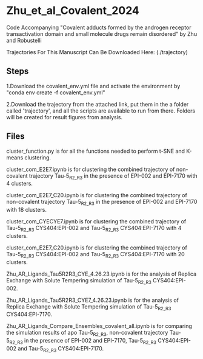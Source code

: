 # Zhu_et_al_Covalent_2024
Code Accompanying "Covalent adducts formed by the androgen receptor transactivation domain and small molecule drugs remain disordered" by Zhu and Robustelli

Trajectories For This Manuscript Can Be Downloaded Here:
(./trajectory)

## Steps

1.Download the covalent_env.yml file and activate the environment by "conda env create -f covalent_env.yml"

2.Download the trajectory from the attached link, put them in the a folder called 'trajectory', and all the scripts are available to run from there. Folders will be created for result figures from analysis.

## Files

cluster_function.py is for all the functions needed to perform t-SNE and K-means clustering. 

cluster_com_E2E7.ipynb is for clustering the combined trajectory of non-covalent trajectory Tau-5<sub>R2_R3</sub> in the presence of EPI-002 and EPI-7170 with 4 clusters.

cluster_com_E2E7_C20.ipynb is for clustering the combined trajectory of non-covalent trajectory Tau-5<sub>R2_R3</sub> in the presence of EPI-002 and EPI-7170 with 18 clusters.

cluster_com_CYECYE7.ipynb is for clustering the combined trajectory of Tau-5<sub>R2_R3</sub> CYS404:EPI-002 and Tau-5<sub>R2_R3</sub> CYS404:EPI-7170 with 4 clusters.

cluster_com_E2E7_C20.ipynb is for clustering the combined trajectory of Tau-5<sub>R2_R3</sub> CYS404:EPI-002 and Tau-5<sub>R2_R3</sub> CYS404:EPI-7170 with 20 clusters.

Zhu_AR_Ligands_Tau5R2R3_CYE_4.26.23.ipynb is for the analysis of Replica Exchange with Solute Tempering simulation of Tau-5<sub>R2_R3</sub> CYS404:EPI-002.

Zhu_AR_Ligands_Tau5R2R3_CYE7_4.26.23.ipynb is for the analysis of Replica Exchange with Solute Tempering simulation of Tau-5<sub>R2_R3</sub> CYS404:EPI-7170.

Zhu_AR_Ligands_Compare_Ensembles_covalent_all.ipynb is for comparing the simulation results of apo Tau-5<sub>R2_R3</sub>, non-covalent trajectory Tau-5<sub>R2_R3</sub> in the presence of EPI-002 and EPI-7170, Tau-5<sub>R2_R3</sub> CYS404:EPI-002 and Tau-5<sub>R2_R3</sub> CYS404:EPI-7170.
